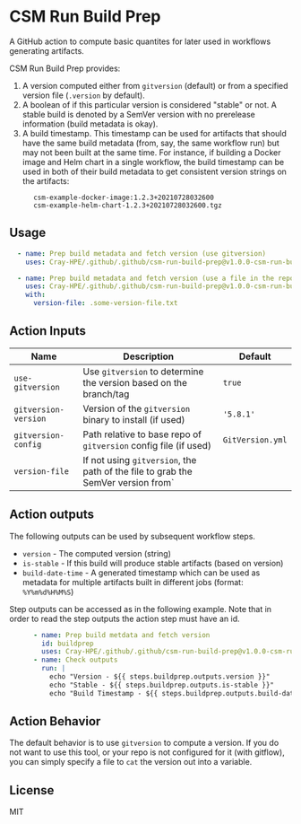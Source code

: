 # CSM Run Build Prep

A GitHub action to compute basic quantites for later used in workflows generating artifacts.

CSM Run Build Prep provides:

1. A version computed either from `gitversion` (default) or from a specified
   version file (`.version` by default).
2. A boolean of if this particular version is considered "stable" or not. A
   stable build is denoted by a SemVer version with no prerelease information
   (build metadata is okay).
3. A build timestamp. This timestamp can be used for artifacts that should have
   the same build metadata (from, say, the same workflow run) but may not been
   built at the same time. For instance, if building a Docker image and Helm
   chart in a single workflow, the build timestamp can be used in both of their
   build metadata to get consistent version strings on the artifacts:

```
      csm-example-docker-image:1.2.3+20210728032600
      csm-example-helm-chart-1.2.3+20210728032600.tgz
```

## Usage

```yaml
  - name: Prep build metadata and fetch version (use gitversion)
    uses: Cray-HPE/.github/.github/csm-run-build-prep@v1.0.0-csm-run-build-prep

  - name: Prep build metadata and fetch version (use a file in the repo)
    uses: Cray-HPE/.github/.github/csm-run-build-prep@v1.0.0-csm-run-build-prep
    with:
      version-file: .some-version-file.txt
```

## Action Inputs

| Name | Description | Default |
| --- | --- | --- |
| `use-gitversion` | Use `gitversion` to determine the version based on the branch/tag | `true` |
| `gitversion-version` | Version of the `gitversion` binary to install (if used) | `'5.8.1'`
| `gitversion-config` | Path relative to base repo of `gitversion` config file (if used) | `GitVersion.yml` |
| `version-file` | If not using `gitversion`, the path of the file to grab the SemVer version from` |

## Action outputs

The following outputs can be used by subsequent workflow steps.

- `version` - The computed version (string)
- `is-stable` - If this build will produce stable artifacts (based on version)
- `build-date-time` - A generated timestamp which can be used as metadata for multiple artifacts built in different jobs (format: `%Y%m%d%H%M%S`)

Step outputs can be accessed as in the following example.
Note that in order to read the step outputs the action step must have an id.

```yml
      - name: Prep build metdata and fetch version
        id: buildprep
        uses: Cray-HPE/.github/.github/csm-run-build-prep@v1.0.0-csm-run-build-prep
      - name: Check outputs
        run: |
          echo "Version - ${{ steps.buildprep.outputs.version }}"
          echo "Stable - ${{ steps.buildprep.outputs.is-stable }}"
          echo "Build Timestamp - ${{ steps.buildprep.outputs.build-date-time }}"
```

## Action Behavior

The default behavior is to use `gitversion` to compute a version. If you do not
want to use this tool, or your repo is not configured for it (with gitflow),
you can simply specify a file to `cat` the version out into a variable.

## License

MIT
